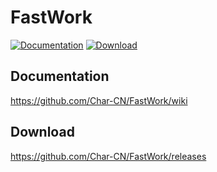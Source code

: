 # FastWork

[![Documentation](https://travis-ci.org/alibaba/fastjson.svg?branch=master)](https://github.com/Char-CN/FastWork/wiki)
[![Download](https://img.shields.io/github/release/qubyte/rubidium.svg)](https://github.com/Char-CN/FastWork/releases)

## Documentation
https://github.com/Char-CN/FastWork/wiki

## Download
https://github.com/Char-CN/FastWork/releases
